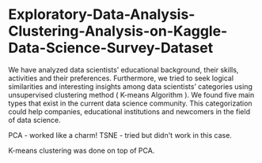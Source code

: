 # Exploratory-Data-Analysis-Clustering-Analysis-on-Kaggle-Data-Science-Survey-Dataset

We have analyzed data scientists’ educational background, their skills, activities and their preferences. 
Furthermore, we tried to seek logical similarities and interesting insights among data scientists’ categories using unsupervised clustering
 method ( K-means Algorithm ). We found five main types that exist in the current data science community. 
 This categorization could help companies, educational institutions and newcomers in the field of data science.



PCA - worked like a charm!
TSNE - tried but didn't work in this case.

K-means clustering was done on top of PCA.
